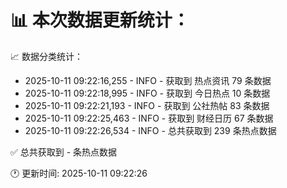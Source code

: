 📊 本次数据更新统计：
==========================

📈 数据分类统计：
- 2025-10-11 09:22:16,255 - INFO - 获取到 热点资讯 79 条数据
- 2025-10-11 09:22:18,995 - INFO - 获取到 今日热点 10 条数据
- 2025-10-11 09:22:21,193 - INFO - 获取到 公社热帖 83 条数据
- 2025-10-11 09:22:25,463 - INFO - 获取到 财经日历 67 条数据
- 2025-10-11 09:22:26,534 - INFO - 总共获取到 239 条热点数据

✅ 总共获取到 - 条热点数据

🕐 更新时间: 2025-10-11 09:22:26
